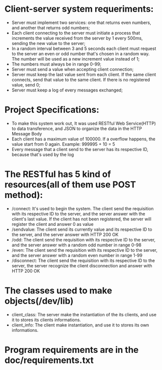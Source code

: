 # Client-server system requeriments:
- Server must implement two services: one that returns even numbers, and another that returns odd numbers;
- Each client connecting to the server must initiate a process that increments the value received from the server by 1 every 500ms, sending the new value to the server; 
- In a random interval between 3 and 5 seconds each client must request to the server an even or odd number that's chosen in a random way. The number will be used as a new increment value instead of 1;
- The numbers must always be in range 0-99;
- Server must send a value when accepting client connection;
- Server must keep the last value sent from each client. If the same client connects, send that value to the same client. If there is no registered value, send 0;
- Server must keep a log of every messages exchanged;

# Project Specifications:
- To make this system work out, It was used RESTful Web Service(HTTP) to data transference, and JSON to organize the data in the HTTP Message Body
- Each client has a maximum value of 100000. If a overflow happens, the value start from 0 again. Example: 999995 + 10 = 5
- Every message that a client send to the server has its respective ID, because that's used by the log

# The RESTful has 5 kind of resources(all of them use POST method):
- /connect: It's used to begin the system. The client send the requisition with its respective ID to the server, and the server answer with the client's last value. If the client has not been registered, the server will register the client and answer 0 as value
- /sendvalue: The client send its currently value and its respective ID to the server, and the server answer with HTTP 200 OK
- /odd: The client send the requisition with its respective ID to the server, and the server answer with a random odd number in range 0-98
- /even: The client send the requisition with its respective ID to the server, and the server answer with a random even number in range 1-99
- /disconnect: The client send the requisition with its respective ID to the server, the server recognize the client disconnection and answer with HTTP 200 OK

# The classes used to make objects(/dev/lib)
- client_class: The server make the instantiation of the its clients, and use it to stores its clients informations.
- client_info: The client make instantiation, and use it to stores its own informations.

# Program requirements are in the doc/requirements.txt
